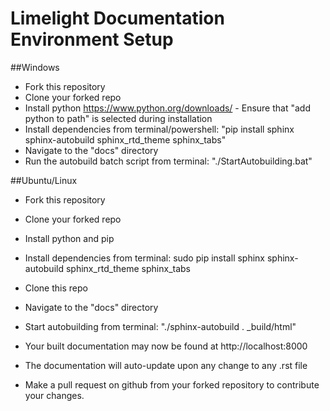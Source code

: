 # Limelight Documentation Environment Setup

##Windows
* Fork this repository
* Clone your forked repo
* Install python https://www.python.org/downloads/ - Ensure that "add python to path" is selected during installation
* Install dependencies from terminal/powershell: "pip install sphinx sphinx-autobuild sphinx_rtd_theme sphinx_tabs"
* Navigate to the "docs" directory
* Run the autobuild batch script from terminal: "./StartAutobuilding.bat"

##Ubuntu/Linux
* Fork this repository
* Clone your forked repo
* Install python and pip
* Install dependencies from terminal: sudo pip install sphinx sphinx-autobuild sphinx_rtd_theme sphinx_tabs
* Clone this repo
* Navigate to the "docs" directory
* Start autobuilding from terminal: "./sphinx-autobuild . _build/html"

* Your built documentation may now be found at http://localhost:8000
* The documentation will auto-update upon any change to any .rst file
* Make a pull request on github from your forked repository to contribute your changes.

